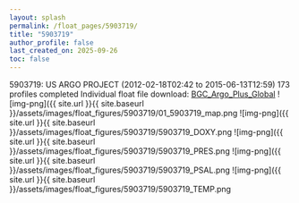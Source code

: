```yaml
---
layout: splash
permalink: /float_pages/5903719/
title: "5903719"
author_profile: false
last_created_on: 2025-09-26
toc: false
---
```

 
5903719: US ARGO PROJECT (2012-02-18T02:42 to 2015-06-13T12:59)
173 profiles completed
Individual float file download: [BGC_Argo_Plus_Global](https://ftp.soest.hawaii.edu/bgc_argo_plus/Individual_Floats/outliers_removed/5903719_Sprof_processed.nc)
![img-png]({{ site.url }}{{ site.baseurl }}/assets/images/float_figures/5903719/01_5903719_map.png
![img-png]({{ site.url }}{{ site.baseurl }}/assets/images/float_figures/5903719/5903719_DOXY.png
![img-png]({{ site.url }}{{ site.baseurl }}/assets/images/float_figures/5903719/5903719_PRES.png
![img-png]({{ site.url }}{{ site.baseurl }}/assets/images/float_figures/5903719/5903719_PSAL.png
![img-png]({{ site.url }}{{ site.baseurl }}/assets/images/float_figures/5903719/5903719_TEMP.png
